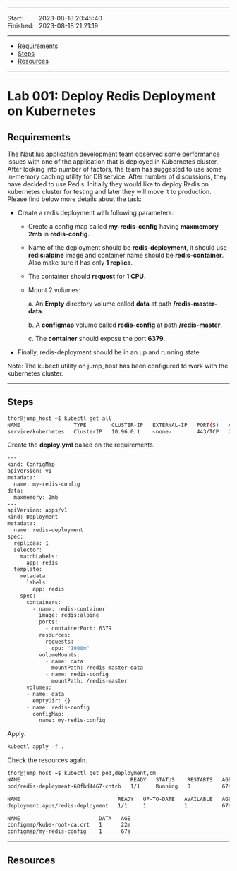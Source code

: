 
------------------------------

Start: &nbsp;&nbsp;&nbsp;&nbsp;&nbsp;&nbsp;&nbsp;&nbsp;2023-08-18 20:45:40  
Finished: &nbsp;&nbsp;2023-08-18 21:21:19

------------------------------

- [Requirements](#requirements)
- [Steps](#steps)
- [Resources](#resources)

------------------------------

# Lab 001: Deploy Redis Deployment on Kubernetes

## Requirements

The Nautilus application development team observed some performance issues with one of the application that is deployed in Kubernetes cluster. After looking into number of factors, the team has suggested to use some in-memory caching utility for DB service. After number of discussions, they have decided to use Redis. Initially they would like to deploy Redis on kubernetes cluster for testing and later they will move it to production. Please find below more details about the task:

- Create a redis deployment with following parameters:

    - Create a config map called **my-redis-config** having **maxmemory** **2mb** in **redis-config**.

    - Name of the deployment should be **redis-deployment**, it should use
    **redis:alpine** image and container name should be **redis-container**. Also make sure it has only **1 replica**.

    - The container should **request** for **1 CPU**.

    - Mount 2 volumes:

        a. An **Empty** directory volume called **data** at path **/redis-master-data**.

        b. A **configmap** volume called **redis-config** at path **/redis-master**.

        c. The **container** should expose the port **6379**.

- Finally, redis-deployment should be in an up and running state.

Note: The kubectl utility on jump_host has been configured to work with the kubernetes cluster.

------------------------------

## Steps



```bash
thor@jump_host ~$ kubectl get all
NAME                 TYPE        CLUSTER-IP   EXTERNAL-IP   PORT(S)   AGE
service/kubernetes   ClusterIP   10.96.0.1    <none>        443/TCP   21m 
```

Create the **deploy.yml** based on the requirements.

```bash
---
kind: ConfigMap
apiVersion: v1
metadata:
  name: my-redis-config
data:
  maxmemory: 2mb
---
apiVersion: apps/v1
kind: Deployment
metadata:
  name: redis-deployment
spec:
  replicas: 1
  selector:
    matchLabels:
      app: redis
  template:
    metadata:
      labels:
        app: redis
    spec:
      containers:
        - name: redis-container
          image: redis:alpine
          ports:
            - containerPort: 6379
          resources:
            requests:
              cpu: "1000m"
          volumeMounts:
            - name: data
              mountPath: /redis-master-data
            - name: redis-config
              mountPath: /redis-master
      volumes:
      - name: data
        emptyDir: {}
      - name: redis-config
        configMap:
          name: my-redis-config 
```

Apply. 

```bash
kubectl apply -f .
```

Check the resources again. 

```bash
thor@jump_host ~$ kubectl get pod,deployment,cm
NAME                                   READY   STATUS    RESTARTS   AGE
pod/redis-deployment-68fbd4467-cntcb   1/1     Running   0          67s

NAME                               READY   UP-TO-DATE   AVAILABLE   AGE
deployment.apps/redis-deployment   1/1     1            1           67s

NAME                         DATA   AGE
configmap/kube-root-ca.crt   1      22m
configmap/my-redis-config    1      67s 
```



------------------------------

## Resources
